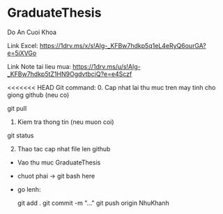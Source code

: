 # GraduateThesis
Do An Cuoi Khoa

Link Excel: https://1drv.ms/x/s!Alg-_KFBw7hdkp5q1eL4eRyQ6ourGA?e=5iXVGo

Link Note tai lieu mua: https://1drv.ms/u/s!Alg-_KFBw7hdkp5tZ1HN9OgdvtbciQ?e=e4Sczf

<<<<<<< HEAD
Git command:
0. Cap nhat lai thu muc tren may tinh cho giong github (neu co)

git pull

1. Kiem tra thong tin (neu muon coi)

git status

2. Thao tac cap nhat file len github

 - Vao thu muc GraduateThesis
 - chuot phai -> git bash here
 - go lenh:

	git add .
	git commit -m "..."
	git push origin NhuKhanh

